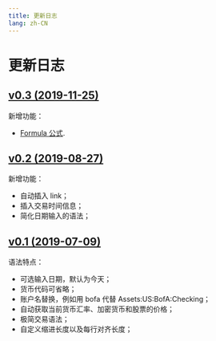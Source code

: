 ```yaml
---
title: 更新日志
lang: zh-CN
---
```


# 更新日志

## [v0.3 (2019-11-25)](/zh/syntax/v0.3)
新增功能：
- [Formula 公式](/zh/syntax/v0.3.html#formula).

## [v0.2 (2019-08-27)](/zh/syntax/v0.2)
新增功能：
- 自动插入 link；
- 插入交易时间信息；
- 简化日期输入的语法；

## [v0.1 (2019-07-09)](/zh/syntax/v0.1)
语法特点：
- 可选输入日期，默认为今天；
- 货币代码可省略；
- 账户名替换，例如用 bofa 代替 Assets:US:BofA:Checking；
- 自动获取当前货币汇率、加密货币和股票的价格；
- 极简交易语法；
- 自定义缩进长度以及每行对齐长度；